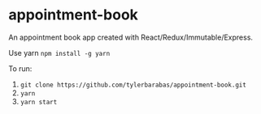 # appointment-book
An appointment book app created with React/Redux/Immutable/Express.

Use yarn `npm install -g yarn`

To run:
1. `git clone https://github.com/tylerbarabas/appointment-book.git`
2. `yarn`
3. `yarn start`
